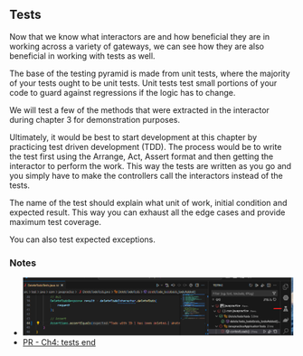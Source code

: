 ## Tests
Now that we know what interactors are and how beneficial they are in working across a variety of gateways, we can see how they are also beneficial in working with tests as well. 

The base of the testing pyramid is made from unit tests, where the majority of your tests ought to be unit tests. Unit tests test small portions of your code to guard against regressions if the logic has to change. 

We will test a few of the methods that were extracted in the interactor during chapter 3 for demonstration purposes. 

Ultimately, it would be best to start development at this chapter by practicing test driven development (TDD). The process would be to write the test first using the Arrange, Act, Assert format and then getting the interactor to perform the work. This way the tests are written as you go and you simply have to make the controllers call the interactors instead of the tests. 

The name of the test should explain what unit of work, initial condition and expected result. This way you can exhaust all the edge cases and provide maximum test coverage. 

You can also test expected exceptions. 

### Notes
- ![test worked](./assets/test-worked.png)
- [PR - Ch4: tests end ](https://github.com/sprintup/javapractice/pull/9/files)

